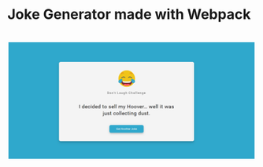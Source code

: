 # Joke Generator made with Webpack

<img src="/src/assets/app-preview.png" width="500" style="display:block;margin:40px auto">
